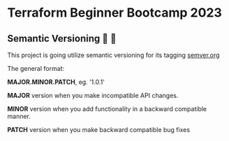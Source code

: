 # Terraform Beginner Bootcamp 2023

## Semantic Versioning :mage: :mage:

This project is going utilize semantic versioning for its tagging
[semver.org](https://semver.org/)


The general format:

**MAJOR.MINOR.PATCH**, eg. '1.0.1'


**MAJOR** version when you make incompatible API changes.

**MINOR** version when you add functionality in a backward compatible manner.

**PATCH** version when you make backward compatible bug fixes